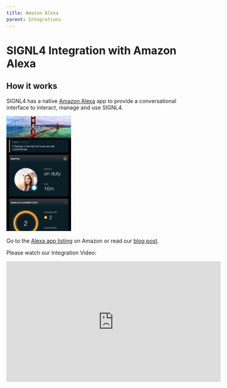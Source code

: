 ```yaml
---
title: Amazon Alexa
parent: Integrations
---
```


# SIGNL4 Integration with Amazon Alexa

## How it works

SIGNL4 has a native [Amazon Alexa](https://developer.amazon.com/alexa?cid=a) app to provide a conversational interface to interact, manage and use SIGNL4.

![SIGNL4 Alert in Alex](signl4-alexa.png)

Go to the [Alexa app listing](https://www.amazon.com/Derdack-GmbH-SIGNL4/dp/B077BQ79T3) on Amazon or read our [blog post](https://www.signl4.com/blog/amazon-alexa-echo-alert-notification-emergency/).

Please watch our Integration Video:
<iframe width="560" height="315" src="https://www.youtube.com/embed/LKm4-PbvSFY?si=GhIIh0GQX7I_H8aG" title="YouTube video player" frameborder="0" allow="accelerometer; autoplay; clipboard-write; encrypted-media; gyroscope; picture-in-picture; web-share" referrerpolicy="strict-origin-when-cross-origin" allowfullscreen></iframe>
